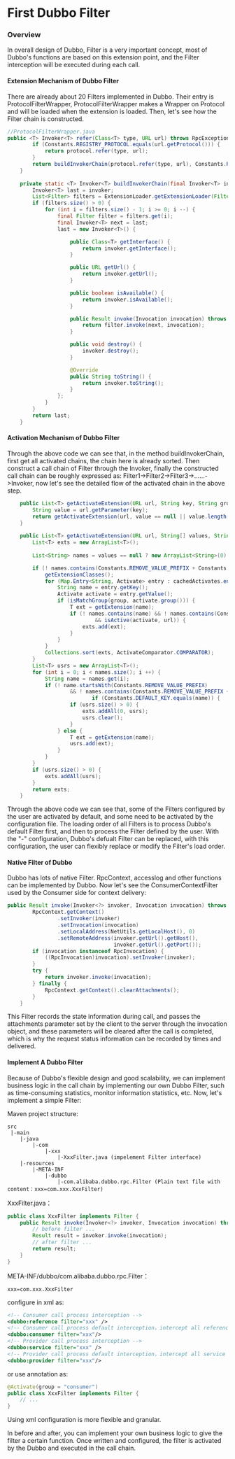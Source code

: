 # First Dubbo Filter

### Overview
In overall design of Dubbo, Filter is a very important concept, most of Dubbo's functions are based on this 
extension point, and the Filter interception will be executed during each call.

#### Extension Mechanism of Dubbo Filter
There are already about 20 Filters implemented in Dubbo. Their entry is ProtocolFilterWrapper, ProtocolFilterWrapper 
makes a Wrapper on Protocol and will be loaded when the extension is loaded. Then, let's see how 
the Filter chain is constructed.

```java
//ProtocolFilterWrapper.java
public <T> Invoker<T> refer(Class<T> type, URL url) throws RpcException {
        if (Constants.REGISTRY_PROTOCOL.equals(url.getProtocol())) {
            return protocol.refer(type, url);
        }
        return buildInvokerChain(protocol.refer(type, url), Constants.REFERENCE_FILTER_KEY, Constants.CONSUMER);
    }
    
    private static <T> Invoker<T> buildInvokerChain(final Invoker<T> invoker, String key, String group) {
        Invoker<T> last = invoker;
        List<Filter> filters = ExtensionLoader.getExtensionLoader(Filter.class).getActivateExtension(invoker.getUrl(), key, group);
        if (filters.size() > 0) {
            for (int i = filters.size() - 1; i >= 0; i --) {
                final Filter filter = filters.get(i);
                final Invoker<T> next = last;
                last = new Invoker<T>() {

                    public Class<T> getInterface() {
                        return invoker.getInterface();
                    }

                    public URL getUrl() {
                        return invoker.getUrl();
                    }

                    public boolean isAvailable() {
                        return invoker.isAvailable();
                    }

                    public Result invoke(Invocation invocation) throws RpcException {
                        return filter.invoke(next, invocation);
                    }

                    public void destroy() {
                        invoker.destroy();
                    }

                    @Override
                    public String toString() {
                        return invoker.toString();
                    }
                };
            }
        }
        return last;
    }

```

#### Activation Mechanism of Dubbo Filter
Through the above code we can see that, in the method buildInvokerChain, first get all 
activated chains, the chain here is already sorted. Then construct a call chain of Filter 
through the Invoker, finally the constructed call chain can be roughly expressed as: Filter1->Filter2->Filter3->......->Invoker, 
now let's see the detailed flow of the activated chain in the above step. 

```java
    public List<T> getActivateExtension(URL url, String key, String group) {
        String value = url.getParameter(key);
        return getActivateExtension(url, value == null || value.length() == 0 ? null : Constants.COMMA_SPLIT_PATTERN.split(value), group);
    }
    
    public List<T> getActivateExtension(URL url, String[] values, String group) {
        List<T> exts = new ArrayList<T>();
        
        List<String> names = values == null ? new ArrayList<String>(0) : Arrays.asList(values);

        if (! names.contains(Constants.REMOVE_VALUE_PREFIX + Constants.DEFAULT_KEY)) {
            getExtensionClasses();
            for (Map.Entry<String, Activate> entry : cachedActivates.entrySet()) {
                String name = entry.getKey();
                Activate activate = entry.getValue();
                if (isMatchGroup(group, activate.group())) {
                    T ext = getExtension(name);
                    if (! names.contains(name) && ! names.contains(Constants.REMOVE_VALUE_PREFIX + name) 
                            && isActive(activate, url)) {
                        exts.add(ext);
                    }
                }
            }
            Collections.sort(exts, ActivateComparator.COMPARATOR);
        }
        List<T> usrs = new ArrayList<T>();
        for (int i = 0; i < names.size(); i ++) {
            String name = names.get(i);
            if (! name.startsWith(Constants.REMOVE_VALUE_PREFIX)
                    && ! names.contains(Constants.REMOVE_VALUE_PREFIX + name)) {
                           if (Constants.DEFAULT_KEY.equals(name)) {
                    if (usrs.size() > 0) {
                        exts.addAll(0, usrs);
                        usrs.clear();
                    }
                } else {
                    T ext = getExtension(name);
                    usrs.add(ext);
                }
            }
        }
        if (usrs.size() > 0) {
            exts.addAll(usrs);
        }
        return exts;
    }
```
Through the above code we can see that, some of the Filters configured by the user are activated by default, 
and some need to be activated by the configuration file. The loading order of all Filters is to process Dubbo's 
default Filter first, and then to process the Filter defined by the user. With the "-" configuration, Dubbo's defualt Filter 
can be replaced, with this configuration, the user can flexibly replace or modify the Filter's load order.

#### Native Filter of Dubbo
Dubbo has lots of native Filter. RpcContext, accesslog and other functions can be implemented by Dubbo. 
Now let's see the ConsumerContextFilter used by the Consumer side for context delivery:

```java
public Result invoke(Invoker<?> invoker, Invocation invocation) throws RpcException {
        RpcContext.getContext()
                .setInvoker(invoker)
                .setInvocation(invocation)
                .setLocalAddress(NetUtils.getLocalHost(), 0)
                .setRemoteAddress(invoker.getUrl().getHost(), 
                                  invoker.getUrl().getPort());
        if (invocation instanceof RpcInvocation) {
            ((RpcInvocation)invocation).setInvoker(invoker);
        }
        try {
            return invoker.invoke(invocation);
        } finally {
            RpcContext.getContext().clearAttachments();
        }
    }
```

This Filter records the state information during call, and passes the attachments parameter set 
by the client to the server through the invocation object, and these parameters will be cleared 
after the call is completed, which is why the request status information can be recorded by times 
and delivered.

#### Implement A Dubbo Filter
Because of Dubbo's flexible design and good scalability, we can implement business logic 
in the call chain by implementing our own Dubbo Filter, such as  time-consuming statistics, monitor information statistics, etc.
Now, let's implement a simple Filter:

Maven project structure:

```
src
 |-main
    |-java
        |-com
            |-xxx
                |-XxxFilter.java (impelement Filter interface)
    |-resources
        |-META-INF
            |-dubbo
                |-com.alibaba.dubbo.rpc.Filter (Plain text file with content：xxx=com.xxx.XxxFilter)
```

XxxFilter.java：

```java
public class XxxFilter implements Filter {
    public Result invoke(Invoker<?> invoker, Invocation invocation) throws RpcException {
        // before filter ...
        Result result = invoker.invoke(invocation);
        // after filter ...
        return result;
    }
}
```

META-INF/dubbo/com.alibaba.dubbo.rpc.Filter：
```
xxx=com.xxx.XxxFilter
```

configure in xml as:

```xml
<!-- Consumer call process interception -->
<dubbo:reference filter="xxx" />
<!-- Consumer call process default interception，intercept all reference -->
<dubbo:consumer filter="xxx"/>
<!-- Provider call process interception -->
<dubbo:service filter="xxx" />
<!-- Provider call process default interception，intercept all service -->
<dubbo:provider filter="xxx"/>
```

or use annotation as:
```java
@Activate(group = "consumer")
public class XxxFilter implements Filter {
    // ...
}
```

Using xml configuration is more flexible and granular.


In before and after, you can implement your own business logic to give the filter a certain function. 
Once written and configured, the filter is activated by the Dubbo and executed in the call chain.